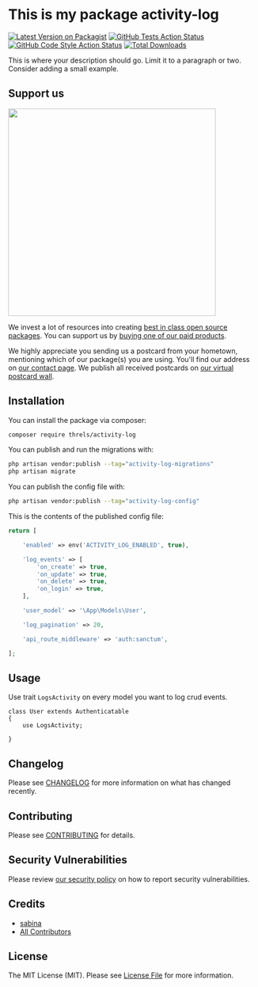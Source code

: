 # This is my package activity-log

[![Latest Version on Packagist](https://img.shields.io/packagist/v/threls/activity-log.svg?style=flat-square)](https://packagist.org/packages/threls/activity-log)
[![GitHub Tests Action Status](https://img.shields.io/github/actions/workflow/status/threls/activity-log/run-tests.yml?branch=main&label=tests&style=flat-square)](https://github.com/threls/activity-log/actions?query=workflow%3Arun-tests+branch%3Amain)
[![GitHub Code Style Action Status](https://img.shields.io/github/actions/workflow/status/threls/activity-log/fix-php-code-style-issues.yml?branch=main&label=code%20style&style=flat-square)](https://github.com/threls/activity-log/actions?query=workflow%3A"Fix+PHP+code+style+issues"+branch%3Amain)
[![Total Downloads](https://img.shields.io/packagist/dt/threls/activity-log.svg?style=flat-square)](https://packagist.org/packages/threls/activity-log)

This is where your description should go. Limit it to a paragraph or two. Consider adding a small example.

## Support us

[<img src="https://github-ads.s3.eu-central-1.amazonaws.com/activity-log.jpg?t=1" width="419px" />](https://spatie.be/github-ad-click/activity-log)

We invest a lot of resources into creating [best in class open source packages](https://spatie.be/open-source). You can support us by [buying one of our paid products](https://spatie.be/open-source/support-us).

We highly appreciate you sending us a postcard from your hometown, mentioning which of our package(s) you are using. You'll find our address on [our contact page](https://spatie.be/about-us). We publish all received postcards on [our virtual postcard wall](https://spatie.be/open-source/postcards).

## Installation

You can install the package via composer:

```bash
composer require threls/activity-log
```

You can publish and run the migrations with:

```bash
php artisan vendor:publish --tag="activity-log-migrations"
php artisan migrate
```

You can publish the config file with:

```bash
php artisan vendor:publish --tag="activity-log-config"
```

This is the contents of the published config file:

```php
return [

    'enabled' => env('ACTIVITY_LOG_ENABLED', true),

    'log_events' => [
        'on_create' => true,
        'on_update' => true,
        'on_delete' => true,
        'on_login' => true,
    ],

    'user_model' => '\App\Models\User',

    'log_pagination' => 20,

    'api_route_middleware' => 'auth:sanctum',

];
```

## Usage

Use trait `LogsActivity` on every model you want to log crud events.

```
class User extends Authenticatable
{
    use LogsActivity;

}
```

## Changelog

Please see [CHANGELOG](CHANGELOG.md) for more information on what has changed recently.

## Contributing

Please see [CONTRIBUTING](CONTRIBUTING.md) for details.

## Security Vulnerabilities

Please review [our security policy](../../security/policy) on how to report security vulnerabilities.

## Credits

- [sabina](https://github.com/sabina)
- [All Contributors](../../contributors)

## License

The MIT License (MIT). Please see [License File](LICENSE.md) for more information.
